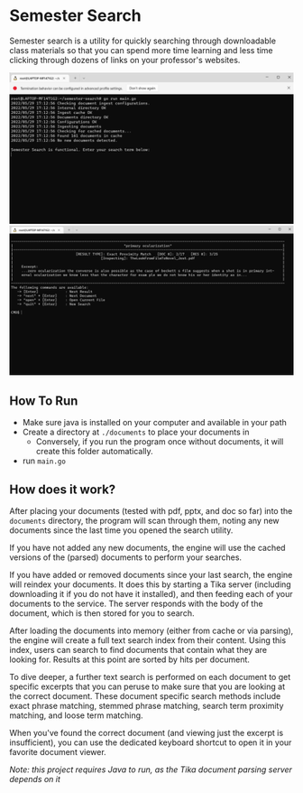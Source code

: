 # Semester Search
Semester search is a utility for quickly searching through downloadable class materials so that you can spend more time
learning and less time clicking through dozens of links on your professor's websites.

![Semester Search starting up.](static/blankstartup.png)  
![An example of searching with the utility.](static/search-example.png)

## How To Run
- Make sure java is installed on your computer and available in your path
- Create a directory at `./documents` to place your documents in
  - Conversely, if you run the program once without documents, it will create this folder automatically.
- run `main.go`

## How does it work?
After placing your documents (tested with pdf, pptx, and doc so far) into the `documents` directory,
the program will scan through them, noting any new documents since the last time you opened the search utility.

If you have not added any new documents, the engine will use the cached versions of the (parsed)
documents to perform your searches.

If you have added or removed documents since your last search, the engine will reindex your documents. It does this by
starting a Tika server (including downloading it if you do not have it installed), and then feeding each of your
documents to the service. The server responds with the body of the document, which is then stored for you to search.

After loading the documents into memory (either from cache or via parsing), the engine will create a full text search
index from their content. Using this index, users can search to find documents that contain what they are looking for.
Results at this point are sorted by hits per document.

To dive deeper, a further text search is performed on each document to get specific excerpts that you can peruse to make
sure that you are looking at the correct document. These document specific search methods include exact phrase matching,
stemmed phrase matching, search term proximity matching, and loose term matching.

When you've found the correct document (and viewing just the excerpt
is insufficient), you can use the dedicated keyboard shortcut to open it in your favorite document viewer.


*Note: this project requires Java to run, as the Tika document parsing server depends on it*